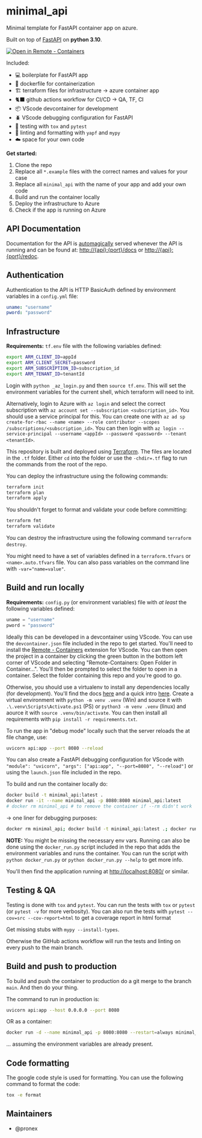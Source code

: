# minimal_api

Minimal template for FastAPI container app on azure.

Built on top of [FastAPI](https://fastapi.tiangolo.com/) on **python 3.10**.

[
    ![Open in Remote - Containers](
        https://img.shields.io/static/v1?label=Remote%20-%20Containers&message=Open&color=blue&logo=visualstudiocode
    )
](
    https://vscode.dev/redirect?url=vscode://ms-vscode-remote.remote-containers/cloneInVolume?url=https://github.com/Pronex/minimal_api
)

Included:

- 💻 boilerplate for FastAPI app
- 🐳 dockerfile for containerization
- 🏗️ terraform files for infrastructure -> azure container app
- 🐈‍⬛ github actions workflow for CI/CD -> QA, TF, CI
- 📦 VScode devcontainer for development
- 🪲 VScode debugging configuration for FastAPI
- 🧪 testing with `tox` and `pytest`
- 🧹 linting and formatting with `yapf` and `mypy`
- ☁️ space for your own code

**Get started:**

1. Clone the repo
2. Replace all `*.example` files with the correct names and values for your case
3. Replace all `minimal_api` with the name of your app and add your own code
4. Build and run the container locally
5. Deploy the infrastructure to Azure
6. Check if the app is running on Azure

## API Documentation

Documentation for the API is [automagically](https://fastapi.tiangolo.com/tutorial/first-steps/#interactive-api-docs) served whenever the API is running and can be found at: [http://{api}:{port}/docs](http://{api}:{port}/docs) or [http://{api}:{port}/redoc](http://{api}:{port}/redoc).

## Authentication

Authentication to the API is HTTP BasicAuth defined by environment variables in a `config.yml` file:

```yaml
uname: "username"
pword: "password"
```

## Infrastructure

**Requirements:** `tf.env` file with the following variables defined:

```bash
export ARM_CLIENT_ID=appId
export ARM_CLIENT_SECRET=password
export ARM_SUBSCRIPTION_ID=subscription_id
export ARM_TENANT_ID=tenantId
```

Login with `python _az_login.py` and then `source tf.env`. This will set the environment variables for the current shell, which terraform will need to init.

Alternatively, login to Azure with `az login` and select the correct subscription with `az account set --subscription <subscription_id>`. You should use a service principal for this. You can create one with `az ad sp create-for-rbac --name <name> --role contributor --scopes /subscriptions/<subscription_id>`. You can then login with `az login --service-principal --username <appId> --password <password> --tenant <tenantId>`.

This repository is built and deployed using [Terraform](https://www.terraform.io/). The files are located in the `.tf` folder. Either `cd` into the folder or use the `-chdir=.tf` flag to run the commands from the root of the repo.

You can deploy the infrastructure using the following commands:

```bash
terraform init
terraform plan
terraform apply
```

You shouldn't forget to format and validate your code before committing:

```bash
terraform fmt
terraform validate
```

You can destroy the infrastructure using the following command `terraform destroy`.

You might need to have a set of variables defined in a `terraform.tfvars` or `<name>.auto.tfvars` file. You can also pass variables on the command line with `-var="name=value"`.

## Build and run locally

**Requirements:** `config.py` (or environment variables) file with *at least* the following variables defined:

```python
uname = "username"
pword = "password"
```

Ideally this can be developed in a devcontainer using VScode. You can use the `devcontainer.json` file included in the repo to get started. You'll need to install the [Remote - Containers](https://marketplace.visualstudio.com/items?itemName=ms-vscode-remote.remote-containers) extension for VScode. You can then open the project in a container by clicking the green button in the bottom left corner of VScode and selecting "Remote-Containers: Open Folder in Container...". You'll then be prompted to select the folder to open in a container. Select the folder containing this repo and you're good to go.

Otherwise, you should use a virtualenv to install any dependencies locally (for development). You'll find the docs [here](https://docs.python.org/3/library/venv.html) and a quick intro [here](https://realpython.com/python-virtual-environments-a-primer/#what-is-a-virtual-environment). Create a virtual environment with `python -m venv .venv` (Win) and source it with `.\.venv\Scripts\Activate.ps1` (PS) or `python3 -m venv .venv` (linux) and aource it with `source .venv/bin/activate`. You can then install all requirements with `pip install -r requirements.txt`.

To run the app in "debug mode" locally such that the server reloads the at file change, use:

```bash
uvicorn api:app --port 8080 --reload
```

You can also create a FastAPI debugging configuration for VScode with `"module": "uvicorn", "args": ["api:app", "--port=8080", "--reload"]` or using the `launch.json` file included in the repo.

To build and run the container locally do:

```bash
docker build -t minimal_api:latest .
docker run -it --name minimal_api -p 8080:8080 minimal_api:latest
# docker rm minimal_api # to remove the container if --rm didn't work
```

-> one liner for debugging purposes:

```bash
docker rm minimal_api; docker build -t minimal_api:latest .; docker run -it --name minimal_api -p 8080:8080 minimal_api:latest
```

**NOTE:** You might be missing the necessary env vars. Running can also be done using the `docker_run.py` script included in the repo that adds the environment variables and runs the container. You can run the script with `python docker_run.py` or `python docker_run.py --help` to get more info.

You'll then find the application running at [http://localhost:8080/](http://localhost:8080/) or similar.

## Testing & QA

Testing is done with `tox` and `pytest`. You can run the tests with `tox` or `pytest` (or `pytest -v` for more verbosity). You can also run the tests with `pytest --cov=src --cov-report=html` to get a coverage report in html format

Get missing stubs with `mypy --install-types`.

Otherwise the GitHub actions workflow will run the tests and linting on every push to the main branch.

## Build and push to production

To build and push the container to production do a git merge to the branch `main`. And then do your thing.

The command to run in production is:

```bash
uvicorn api:app --host 0.0.0.0 --port 8080
```

OR as a container:

```bash
docker run -d --name minimal_api -p 8080:8080 --restart=always minimal_api:latest
```

... assuming the environment variables are already present.

## Code formatting

The google code style is used for formatting. You can use the following command to format the code:

```bash
tox -e format
```

## Maintainers

- @pronex
